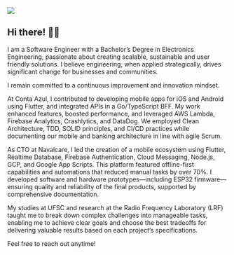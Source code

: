 [![](https://github.com/user-attachments/assets/0fa482a3-b7da-4101-8e4f-85724fee9b2a)](#)

## Hi there! 👋🏻

I am a Software Engineer with a Bachelor’s Degree in Electronics Engineering, passionate about creating scalable, sustainable and user friendly solutions. I believe engineering, when applied strategically, drives significant change for businesses and communities.

I remain committed to a continuous improvement and innovation mindset.

At Conta Azul, I contributed to developing mobile apps for iOS and Android using Flutter, and integrated APIs in a Go/TypeScript BFF. My work enhanced features, boosted performance, and leveraged AWS Lambda, Firebase Analytics, Crashlytics, and DataDog. We employed Clean Architecture, TDD, SOLID principles, and CI/CD practices while documenting our mobile and banking architecture in line with agile Scrum.

As CTO at Navalcare, I led the creation of a mobile ecosystem using Flutter, Realtime Database, Firebase Authentication, Cloud Messaging, Node.js, GCP, and Google App Scripts. This platform featured offline-first capabilities and automations that reduced manual tasks by over 70%. I developed software and hardware prototypes—including ESP32 firmware—ensuring quality and reliability of the final products, supported by comprehensive documentation.

My studies at UFSC and research at the Radio Frequency Laboratory (LRF) taught me to break down complex challenges into manageable tasks, enabling me to achieve clear goals and choose the best tradeoffs for delivering valuable results based on each project’s specifications.

Feel free to reach out anytime!

